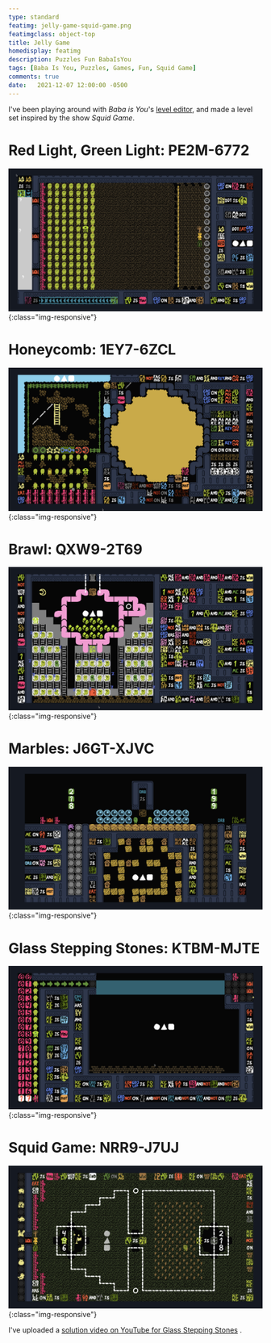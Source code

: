```yaml
---
type: standard
featimg: jelly-game-squid-game.png
featimgclass: object-top
title: Jelly Game
homedisplay: featimg
description: Puzzles Fun BabaIsYou
tags: [Baba Is You, Puzzles, Games, Fun, Squid Game]
comments: true
date:   2021-12-07 12:00:00 -0500
---
```

I've been playing around with *Baba is You*'s [level editor](https://hempuli.itch.io/baba-is-you-level-editor-beta), and made a level set inspired by the show *Squid Game*.

# Red Light, Green Light: PE2M-6772
![Red Light, Green Light](/img/jelly-game-red-light-green-light.png){:class="img-responsive"}

# Honeycomb: 1EY7-6ZCL
 ![Honeycomb](/img/jelly-game-honeycomb.png){:class="img-responsive"}

# Brawl: QXW9-2T69
![Brawl](/img/jelly-game-brawl.png){:class="img-responsive"}

# Marbles: J6GT-XJVC
![Marbles](/img/jelly-game-marbles.png){:class="img-responsive"}

# Glass Stepping Stones: KTBM-MJTE
![Glass Stepping Stones](/img/jelly-game-glass-stepping-stones.png){:class="img-responsive"}

# Squid Game: NRR9-J7UJ
![Squid Game](/img/jelly-game-squid-game.png){:class="img-responsive"}

I've uploaded a [solution video on YouTube for Glass Stepping Stones](https://www.youtube.com/watch?v=ECBTN9VKpiU) .